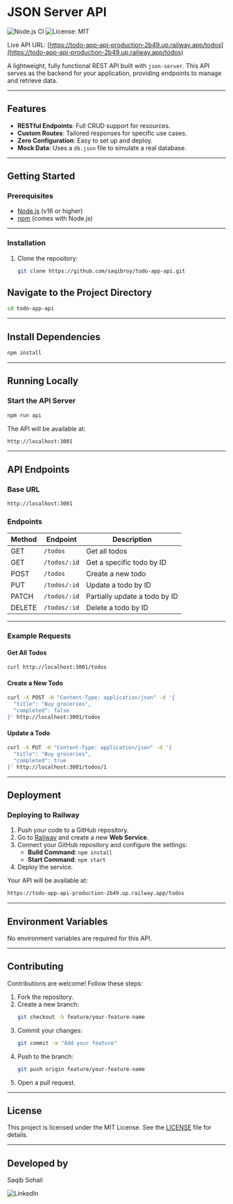 # **JSON Server API**

![Node.js CI](https://img.shields.io/badge/Node-js)
![License: MIT](https://img.shields.io/badge/License-MIT-yellow.svg)

Live API URL: [https://todo-app-api-production-2b49.up.railway.app/todos](https://todo-app-api-production-2b49.up.railway.app/todos)

A lightweight, fully functional REST API built with `json-server`. This API serves as the backend for your application, providing endpoints to manage and retrieve data.

---

## **Features**
- **RESTful Endpoints**: Full CRUD support for resources.
- **Custom Routes**: Tailored responses for specific use cases.
- **Zero Configuration**: Easy to set up and deploy.
- **Mock Data**: Uses a `db.json` file to simulate a real database.

---

## **Getting Started**

### **Prerequisites**
- [Node.js](https://nodejs.org/) (v16 or higher)
- [npm](https://www.npmjs.com/) (comes with Node.js)

---

### **Installation**
1. Clone the repository:
    ```bash
    git clone https://github.com/saqibroy/todo-app-api.git
    ```

## Navigate to the Project Directory
```bash
cd todo-app-api
```

---

## Install Dependencies
```bash
npm install
```

---

## Running Locally

### Start the API Server
```bash
npm run api
```

The API will be available at:
```bash
http://localhost:3001
```

---

## API Endpoints

### Base URL
```bash
http://localhost:3001
```

### Endpoints
| Method | Endpoint       | Description                     |
|--------|----------------|---------------------------------|
| GET    | `/todos`       | Get all todos                   |
| GET    | `/todos/:id`   | Get a specific todo by ID       |
| POST   | `/todos`       | Create a new todo               |
| PUT    | `/todos/:id`   | Update a todo by ID             |
| PATCH  | `/todos/:id`   | Partially update a todo by ID   |
| DELETE | `/todos/:id`   | Delete a todo by ID             |

---

### Example Requests
#### Get All Todos
```bash
curl http://localhost:3001/todos
```

#### Create a New Todo
```bash
curl -X POST -H "Content-Type: application/json" -d '{
  "title": "Buy groceries",
  "completed": false
}' http://localhost:3001/todos
```

#### Update a Todo
```bash
curl -X PUT -H "Content-Type: application/json" -d '{
  "title": "Buy groceries",
  "completed": true
}' http://localhost:3001/todos/1
```

---

## Deployment

### Deploying to Railway
1. Push your code to a GitHub repository.
2. Go to [Railway](https://railway.app/) and create a new **Web Service**.
3. Connect your GitHub repository and configure the settings:
    - **Build Command**: `npm install`
    - **Start Command**: `npm start`
4. Deploy the service.

Your API will be available at:
```bash
https://todo-app-api-production-2b49.up.railway.app/todos
```

---

## Environment Variables
No environment variables are required for this API.

---

## Contributing
Contributions are welcome! Follow these steps:
1. Fork the repository.
2. Create a new branch:
    ```bash
    git checkout -b feature/your-feature-name
    ```
3. Commit your changes:
    ```bash
    git commit -m "Add your feature"
    ```
4. Push to the branch:
    ```bash
    git push origin feature/your-feature-name
    ```
5. Open a pull request.

---

## License
This project is licensed under the MIT License. See the [LICENSE](LICENSE) file for details.

---

## Developed by
Saqib Sohail

![LinkedIn](https://img.shields.io/badge/LinkedIn-saqibroy-blue)
